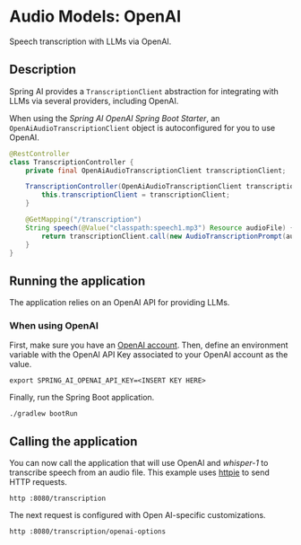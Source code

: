 # Audio Models: OpenAI

Speech transcription with LLMs via OpenAI.

## Description

Spring AI provides a `TranscriptionClient` abstraction for integrating with LLMs via several providers, including OpenAI.

When using the _Spring AI OpenAI Spring Boot Starter_, an `OpenAiAudioTranscriptionClient` object is autoconfigured for you to use OpenAI.

```java
@RestController
class TranscriptionController {
    private final OpenAiAudioTranscriptionClient transcriptionClient;

    TranscriptionController(OpenAiAudioTranscriptionClient transcriptionClient) {
        this.transcriptionClient = transcriptionClient;
    }

    @GetMapping("/transcription")
    String speech(@Value("classpath:speech1.mp3") Resource audioFile) {
        return transcriptionClient.call(new AudioTranscriptionPrompt(audioFile)).getResult().getOutput();
    }
}
```

## Running the application

The application relies on an OpenAI API for providing LLMs.

### When using OpenAI

First, make sure you have an [OpenAI account](https://platform.openai.com/signup).
Then, define an environment variable with the OpenAI API Key associated to your OpenAI account as the value.

```shell
export SPRING_AI_OPENAI_API_KEY=<INSERT KEY HERE>
```

Finally, run the Spring Boot application.

```shell
./gradlew bootRun
```

## Calling the application

You can now call the application that will use OpenAI and _whisper-1_ to transcribe speech from an audio file.
This example uses [httpie](https://httpie.io) to send HTTP requests.

```shell
http :8080/transcription
```

The next request is configured with Open AI-specific customizations.

```shell
http :8080/transcription/openai-options
```
